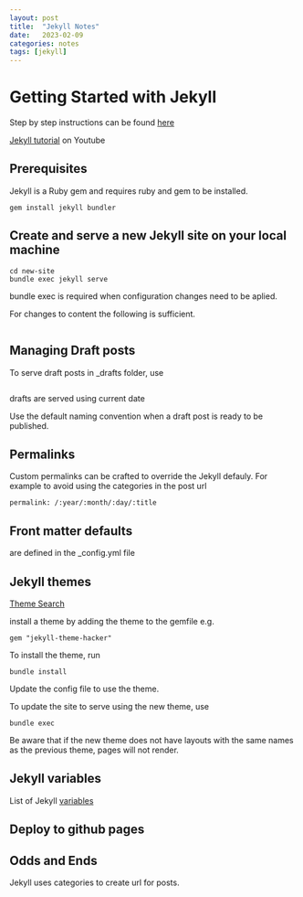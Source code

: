 ```yaml
---
layout: post
title:  "Jekyll Notes"
date:   2023-02-09 
categories: notes
tags: [jekyll]
---
```


# Getting Started with Jekyll

Step by step instructions can be found [here][jekyll-step-by-step]

[Jekyll tutorial][jekyll-playlist] on Youtube

## Prerequisites

Jekyll is a Ruby gem and requires ruby and gem to be installed.

```
gem install jekyll bundler
```
## Create and serve a new Jekyll site on your local machine

```jekyll new new-site
cd new-site
bundle exec jekyll serve
```
bundle exec is required when configuration changes need to be aplied. 

For changes to content the following is sufficient.
```jekyll serve
```
## Managing Draft posts

To serve draft posts in _drafts folder, use
```jekyll serve --draft
```

drafts are served using current date

Use the default naming convention when a draft post is ready to be published.

## Permalinks

Custom permalinks can be crafted to override the Jekyll defauly. For example to avoid using the categories in the post url

```
permalink: /:year/:month/:day/:title
```
## Front matter defaults

are defined in the _config.yml file
## Jekyll themes

[Theme Search](https://rubygems.org/search?query=jekyl-theme)

install a theme by adding the theme to the gemfile e.g.

```
gem "jekyll-theme-hacker"
```

To install the theme, run
```
bundle install
```

Update the config file to use the theme.

To update the site to serve using the new theme, use

```
bundle exec
```

Be aware that if the new theme does not have layouts with the same names as the previous theme, pages will not render.

## Jekyll variables

List of Jekyll [variables](https://jekyllrb.com/docs/variables/)
## Deploy to github pages

[jekyll-playlist]: https://www.youtube.com/playlist?list=PLLAZ4kZ9dFpOPV5C5Ay0pHaa0RJFhcmcB
[jekyll-step-by-step]: https://jekyllrb.com/docs/step-by-step/01-setup/
## Odds and Ends

Jekyll uses categories to create url for posts.
